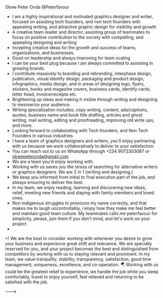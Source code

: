 Okwe Peter Onda @Peterfavour
- I am a highly inspirational and motivated graphics designer and writer, focused on assisting tech founders, and non tech founders with appealing writing, and attractive graphic design for visibility and growth
 -  A creative team leader and director, assisting group of teammates to focus on positive contribution to the society with compelling, and appealing designing and writing
  - Incepting creative ideas for the growth and success of teams, organizations, and businesses.
- Good on leadership and always improving for team scaling
- I can be your best plug because I am always committed to assisting in growing brands.
- I contribute massively to branding and rebranding, interphase design, publication, visual identify design, packaging and product design, infographics, media design, and in areas of designing logo, flyers, stickers, books and magazine covers, business cards, identify cards, letter head, invoice/receipts etc.
- Brightening up ideas and making it visible through writing and designing to mesmerize your audience.
- Writing specialization includes; copy writing, content, ads/captions, quotes, business name and book title drafting, articles and ghost writing, mail writing, editing and proofreading, improving old write ups, and more.
- Looking forward to collaborating with Tech founders, and Non Tech Founders in various industries
- I have a team of graphics designers and writers, you'll enjoy partnering with us because we work collaboratively to deliver to your satisfaction.
- You can reach out to us on WhatsApp through +234 9072303087 or okwepeteronda@gmail.com
- We are a team you'd enjoy working with.
- Working with us saves you the stress of searching for alternative writers or graphics designers. We are 2 in 1 (writing and designing.)
- We keep you informed from initial to final execution part of the job, and always ensuring to deliver the best.
- In my team, we enjoy reading, learning and discovering new ideas, relief, meeting new friends and staying with family members and loved ones.
-  Non indigenous struggles to pronouns my name correctly, and that makes me to laugh uncontrollably, i enjoy how they make me feel better and maintain good team culture. My teammates calls me peterfavour for simplicity, please, join them if you don't mind, and let's work on your project.
- 
<! We are the best to consider working with whenever you desire to grow your business and experience great shift and relevance.
  We are specially reserved for you, and your project becomes the best and distinguished from competitors by working with us to staying relevant and prominent.
  In my team, we value tranquility, stability, transparency, satisfaction, good time management, uniqueness, excellence, and co-operation.
  🪂 Working with us could be the greatest relief to experience, we handle the job while you sleep comfortably, travel to enjoy yourself, feel relieved and returning to be satisfied with the job.

--->
